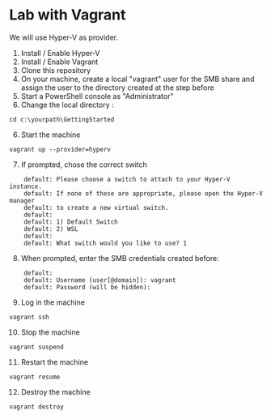 # Lab with Vagrant
We will use Hyper-V as provider.

1. Install / Enable Hyper-V 
2. Install / Enable Vagrant
3. Clone this repository
4. On your machine, create a local "vagrant" user for the SMB share and assign the user to the directory created at the step before
5. Start a PowerShell console as "Administrator"
7. Change the local directory :
```
cd c:\yourpath\GettingStarted
```
6. Start the machine
```
vagrant up --provider=hyperv
```

7. If prompted, chose the correct switch
```
    default: Please choose a switch to attach to your Hyper-V instance.
    default: If none of these are appropriate, please open the Hyper-V manager
    default: to create a new virtual switch.
    default:
    default: 1) Default Switch
    default: 2) WSL
    default:
    default: What switch would you like to use? 1
```

8. When prompted, enter the SMB credentials created before:
```
    default:
    default: Username (user[@domain]): vagrant
    default: Password (will be hidden):
```

9. Log in the machine
```
vagrant ssh
```

10. Stop the machine
```
vagrant suspend
```

11. Restart the machine
```
vagrant resume
```

12. Destroy the machine
```
vagrant destroy
```